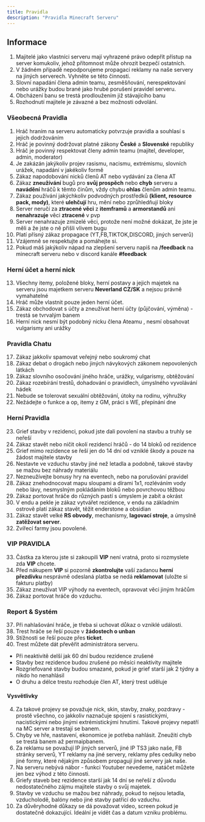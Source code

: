```yaml
---
title: Pravidla
description: "Pravidla Minecraft Serveru"
---
```

## Informace
1. Majitelé jako vlastníci serveru mají vyhrazené právo odepřít přístup na server komukoliv, jehož přítomnost může ohrozit bezpečí ostatních.
2. V žádném případě nepodporujeme propagaci reklamy na naše servery na jiných serverech. Vyhněte se této činnosti.
3. Slovní napadání člena admin teamu, zesměšňování, nerespektování nebo urážky budou brané jako hrubé porušení pravidel serveru.
4. Obcházení banu se trestá prodloužením již stávajícího banu
5. Rozhodnutí majitele je závazné a bez možnosti odvolání.

### Všeobecná Pravidla
 1. Hráč hraním na serveru automaticky potvrzuje pravidla a souhlasí s jejich dodržováním
 2. Hráč je povinný dodržovat platné zákony **České** a **Slovenské** republiky
 3. Hráč je povinný respektovat členy admin teamu (majitel, developer, admin, moderator)
 4. Je zakázán jakýkoliv projev rasismu, nacismu, extrémismu, slovních urážek, napadání v jakékoliv formě
 5. Zákaz napodobování nicků členů AT nebo vydávání za člena AT
 6. Zákaz **zneužívání** bugů pro **svůj prospěch** nebo **chyb** serveru a **navádění** hráčů k těmto činům, vždy chybu **ohlas** členům admin teamu.
 7. Zákaz používání jakýchkoliv podvodných prostředků **(klient, resource pack, mody)**, které **ulehčují** hru, mění nebo zprůhledňují bloky
 8. Server neručí za **ztracené věci** z **itemframů** a **armorstandů** ani **nenahrazuje** věci **ztracené** v pvp
 9. Server nenahrazuje zmizelé věci, protože není možné dokázat, že jste je měli a že jste o ně přišli vlivem bugu
 10. Platí přísný zákaz propagace (YT,FB,TIKTOK,DISCORD, jiných serverů)
 11. Vzájemně se respektujte a pomáhejte si.
 12. Pokud máš jakýkoliv nápad na zlepšení serveru napiš na **/feedback** na minecraft serveru nebo v discord kanále **#feedback**

### Herní účet a herní nick
 13. Všechny itemy, položené bloky, herní postavy a jejich majetek na    
    serveru jsou majetkem serveru **Neverland CZ/SK**  a nejsou právně  
    vymahatelné
 14. Hráč může vlastnit pouze jeden herní účet.
 15. Zákaz obchodovat s účty a zneužívat herní účty (půjčování, výměna) - trestá se tvrvalým banem
 16. Herní nick nesmí být podobný nicku člena Ateamu , nesmí obsahovat vulgarismy ani urážky

### Pravidla Chatu
 17. Zákaz jakkoliv spamovat veřejný nebo soukromý chat 
 18. Zákaz debat o drogách nebo jiných návykových zákonem nepovolených látkách
 19. Zákaz slovního osočování jiného hráče, urážky, vulgarismy, obtěžování 
 20. Zákaz rozebírání trestů, dohadování o pravidlech, úmyslného vyvolávání hádek 
 21. Nebude se tolerovat sexuální obtěžování, útoky na rodinu, výhružky
 22. Nežádejte o funkce a op, itemy z GM, práci s WE, přepínání dne

### Herní Pravidla
23. Grief stavby v rezidenci, pokud jste dali povolení na stavbu a truhly se neřeší
24. Zákaz stavět nebo ničit okolí rezidencí  hráčů - do 14 bloků od rezidence
25. Grief mimo rezidence se řeší jen do 14 dní od vzniklé škody a pouze na žádost majitele stavby
26. Nestavte ve vzduchu stavby jiné než letadla a podobně, takové stavby se mažou bez náhrady materiálu 
27. Nezneužívejte bonusy hry na eventech, nebo na porušování pravidel
28. Zákaz znehodnocovat mapu sloupami a dírami 1x1, rozléváním vody nebo lávy, nesmyslným pokládáním bloků nebo povrchovou těžbou
29. Zákaz portovat hráče do různých pastí s úmyslem je zabít a okrást
30. V endu a pekle je zákaz vytvářet rezidence, v endu na základním ostrově platí zákaz stavět, těžit enderstone a obsidian
31. Zákaz stavět velké **RS obvody**, mechanismy, **lagovací stroje**, a úmyslně **zatěžovat server**.
32. Zvířecí farmy jsou povolené.

### VIP PRAVIDLA
 33. Částka za kterou jste si zakoupili **VIP** není vratná, proto si rozmyslete zda **VIP** chcete.
 34. Před nákupem **VIP** si pozorně **zkontrolujte** vaší zadanou **herní přezdívku** nesprávně odeslaná platba se nedá **reklamovat** (uložte si fakturu platby)
 35. Zákaz zneužívat VIP výhody na eventech, opravovat věci jiným hráčům
 36. Zákaz portovat hráče do vzduchu.

### Report & Systém
37. Při nahlašování hráče, je třeba si uchovat důkaz o vzniklé události.
38. Trest hráče se řeší pouze v **žádostech o unban**
39. Stížnosti se řeší pouze přes **ticket**.
40. Trest můžete dát převěřit administrátora serveru.


- Při neaktivitě delší jak 60 dní budou rezidence zrušené
- Stavby bez rezidence budou zrušené po měsíci neaktivity majitele
- Rozgriefované stavby budou smazané, pokud je grief starší jak 2 týdny a nikdo ho nenahlásil
- O druhu a délce trestu rozhoduje člen AT, který trest uděluje

#### Vysvětlivky
4. Za takové projevy se považuje nick, skin, stavby, znaky, pozdravy - prostě všechno, co jakkoliv naznačuje spojení s rasistickými, nacistickými nebo jinými extrémistickými hnutími. Takové projevy nepatří na MC server a trestají se banem.
6. Chyby ve hře, nastavení, ekonomice je potřeba nahlásit. Zneužití chyb se trestá banem až permaipbanem.
10. Za reklamu se považují IP jiných serverů, jiné IP TS3 jako naše, FB stránky serverů, YT reklamy na jiné servery, reklamy přes cedulky nebo jiné formy, které nějakým způsobem propagují jiné servery jak naše.
22. Na serveru nebývá nábor - funkci Youtuber nevedeme, natáčet můžete jen bez výhod z této činnosti.
25. Griefy staveb bez rezidence starší jak 14 dní se neřeší z důvodu nedostatečného zájmu majitele stavby o svůj majetek.
26. Stavby ve vzduchu se mažou bez náhrady, pokud to nejsou letadla, vzducholodě, balóny nebo jiné stavby patřící do vzduchu.
31. Za důvěryhodné důkazy se dá považovat video, screen pokud je dostatečně dokazující. Ideální je vidět čas a datum vzniku problému.
